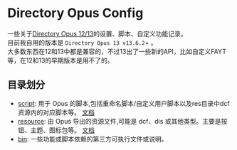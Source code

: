 # Directory Opus Config

一些关于[Directory Opus 12/13](https://www.gpsoft.com.au/index.html)的设置、脚本、自定义功能记录。  
目前我自用的版本是 `Directory Opus 13 v13.6.2`+ 。  
大多数东西在12和13中都是兼容的，不过13出了一些新的API，比如自定义FAYT等，在12和13的早期版本是用不了的。  

## 目录划分

- [script](/script/): 用于 Opus 的脚本,包括重命名脚本/自定义用户脚本以及res目录中dcf资源内的对应脚本等。 [文档](/script/README.md)
- [resource](/resource/): 由 Opus 导出的资源文件,可能是 dcf、dis 或其他类型。主要是按钮、主题、图标包等。 [文档](/resource/README.md)
- [bin](/bin/): 一些功能或脚本依赖的第三方可执行文件或说明。

